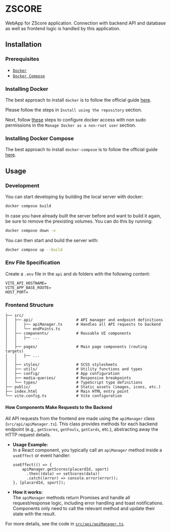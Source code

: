 # ZSCORE

WebApp for ZScore application. Connection with backend API and database as well as frontend logic is handled by this application.

## Installation

### Prerequisites

- [`Docker`](https://www.docker.com)
- [`Docker Compose`](https://www.docker.com)

### Installing Docker

The best approach to install `docker` is to follow the official guide [here](https://docs.docker.com/install/linux/docker-ce/ubuntu/#install-using-the-repository). 

Please follow the steps in `Install using the repository` section.

Next, follow [these](https://docs.docker.com/install/linux/linux-postinstall/) steps to configure docker access with non sudo permissions in the `Manage Docker as a non-root user` section.

### Installing Docker Compose

The best approach to install `docker-compose` is to follow the official guide [here](https://docs.docker.com/compose/install/#install-compose). 

## Usage

### Development
You can start developing by building the local server with docker:

```bash
docker compose build
```
In case you have already built the server before and want to build it again, be sure to remove the prexisting volumes. You can do this by running:
```bash
docker compose down -v
```

You can then start and build the server with:

```bash
docker compose up --build
```
### Env File Specification

Create a `.env` file in the `api` and `db` folders with the following content:

```env
VITE_API_HOSTNAME=
VITE_APP_BASE_ROUTE=
HOST_PORT=
```

### Frontend Structure

```
├── src/
│   ├── api/                   # API manager and endpoint definitions
│   │   ├── apiManager.ts      # Handles all API requests to backend
│   │   └── endPoints.ts
│   ├── components/            # Reusable UI components
│   │   ├── ...
│   │      
│   ├── pages/                 # Main page components (routing targets)
│   │   ├── ...
│   │      
│   ├── styles/                # SCSS stylesheets
│   ├── utils/                 # Utility functions and types
│   ├── config/                # App configuration
│   ├── media-queries/         # Responsive breakpoints
│   └── types/                 # TypeScript type definitions
├── public/                    # Static assets (images, icons, etc.)
├── index.html                 # Main HTML entry point
└── vite.config.ts             # Vite configuration
```

#### How Components Make Requests to the Backend

All API requests from the frontend are made using the `apiManager` class (`src/api/apiManager.ts`). This class provides methods for each backend endpoint (e.g., `getScores`, `getFouls`, `getCards`, etc.), abstracting away the HTTP request details.

- **Usage Example:**  
  In a React component, you typically call an `apiManager` method inside a `useEffect` or event handler:
  ```tsx
  useEffect(() => {
      apiManager.getScores(placardId, sport)
        .then((data) => setScores(data))
        .catch((error) => console.error(error));
  }, [placardId, sport]);
  ```
- **How it works:**  
  The `apiManager` methods return Promises and handle all request/response logic, including error handling and toast notifications. Components only need to call the relevant method and update their state with the result.

For more details, see the code in [`src/api/apiManager.ts`](src/api/apiManager.ts).
